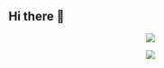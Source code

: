 ## Hi there 👋

<p align="center">
  <a href="https://skillicons.dev">
    <img src="https://skillicons.dev/icons?i=html,css,react,javascript,nextjs,nodejs," />
  </a>
</p>
<p align="center">
  <a href="https://skillicons.dev">
    <img src="https://skillicons.dev/icons?i=mysql" />
  </a>
</p>
